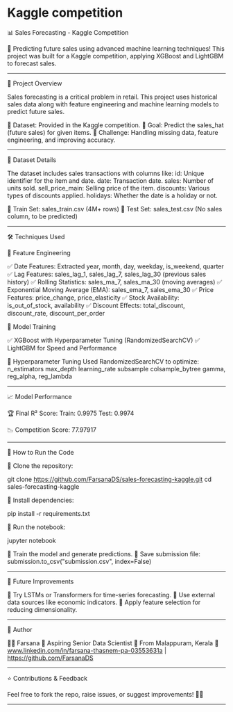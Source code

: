 # Kaggle competition
📊 Sales Forecasting - Kaggle Competition

🚀 Predicting future sales using advanced machine learning techniques! This project was built for a Kaggle competition, applying XGBoost and LightGBM to forecast sales.

---

📌 Project Overview

Sales forecasting is a critical problem in retail. This project uses historical sales data along with feature engineering and machine learning models to predict future sales.

🔹 Dataset: Provided in the Kaggle competition.
🔹 Goal: Predict the sales_hat (future sales) for given items.
🔹 Challenge: Handling missing data, feature engineering, and improving accuracy.

---

📂 Dataset Details

The dataset includes sales transactions with columns like:
id: Unique identifier for the item and date.
date: Transaction date.
sales: Number of units sold.
sell_price_main: Selling price of the item.
discounts: Various types of discounts applied.
holidays: Whether the date is a holiday or not.

🔹 Train Set: sales_train.csv (4M+ rows)
🔹 Test Set: sales_test.csv (No sales column, to be predicted)

---

🛠 Techniques Used

⿡ Feature Engineering

✅ Date Features: Extracted year, month, day, weekday, is_weekend, quarter
✅ Lag Features: sales_lag_1, sales_lag_7, sales_lag_30 (previous sales history)
✅ Rolling Statistics: sales_ma_7, sales_ma_30 (moving averages)
✅ Exponential Moving Average (EMA): sales_ema_7, sales_ema_30
✅ Price Features: price_change, price_elasticity
✅ Stock Availability: is_out_of_stock, availability
✅ Discount Effects: total_discount, discount_rate, discount_per_order

⿢ Model Training

✅ XGBoost with Hyperparameter Tuning (RandomizedSearchCV)
✅ LightGBM for Speed and Performance

⿣ Hyperparameter Tuning
Used RandomizedSearchCV to optimize:
n_estimators
max_depth
learning_rate
subsample
colsample_bytree
gamma, reg_alpha, reg_lambda

---

📈 Model Performance

🏆 Final R² Score:
Train: 0.9975
Test: 0.9974

📉 Competition Score: 77.97917

---

📌 How to Run the Code

⿡ Clone the repository:

git clone https://github.com/FarsanaDS/sales-forecasting-kaggle.git
cd sales-forecasting-kaggle

⿢ Install dependencies:

pip install -r requirements.txt

⿣ Run the notebook:

jupyter notebook

⿤ Train the model and generate predictions.
⿥ Save submission file:
submission.to_csv("submission.csv", index=False)

---

🚀 Future Improvements

🔹 Try LSTMs or Transformers for time-series forecasting.
🔹 Use external data sources like economic indicators.
🔹 Apply feature selection for reducing dimensionality.

---

📝 Author

👩‍💻 Farsana
💼 Aspiring Senior Data Scientist
📌 From Malappuram, Kerala
🔗 www.linkedin.com/in/farsana-thasnem-pa-03553631a | https://github.com/FarsanaDS

---

⭐ Contributions & Feedback

Feel free to fork the repo, raise issues, or suggest improvements! 🚀🔥

---


